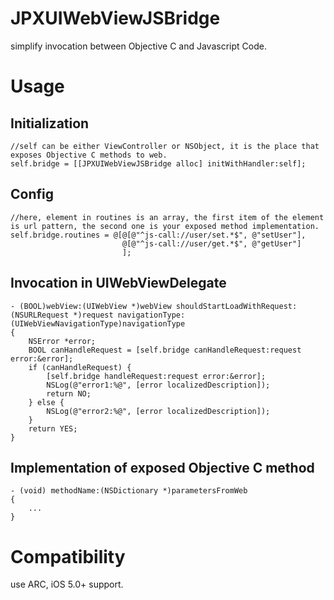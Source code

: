 # JPXUIWebViewJSBridge
simplify invocation between Objective C and Javascript Code.

# Usage
Initialization
-----------------

    //self can be either ViewController or NSObject, it is the place that exposes Objective C methods to web.
    self.bridge = [[JPXUIWebViewJSBridge alloc] initWithHandler:self];


Config
--------
    //here, element in routines is an array, the first item of the element is url pattern, the second one is your exposed method implementation. 
    self.bridge.routines = @[@[@"^js-call://user/set.*$", @"setUser"],
                             @[@"^js-call://user/get.*$", @"getUser"]
                             ];


Invocation in UIWebViewDelegate
---------------------------------

    - (BOOL)webView:(UIWebView *)webView shouldStartLoadWithRequest:(NSURLRequest *)request navigationType:(UIWebViewNavigationType)navigationType
    {
        NSError *error;
        BOOL canHandleRequest = [self.bridge canHandleRequest:request error:&error];
        if (canHandleRequest) {
            [self.bridge handleRequest:request error:&error];
            NSLog(@"error1:%@", [error localizedDescription]);
            return NO;
        } else {
            NSLog(@"error2:%@", [error localizedDescription]);
        }
        return YES;
    }

Implementation of exposed Objective C method
---------------------------------------------

    - (void) methodName:(NSDictionary *)parametersFromWeb
    {
        ...
    }

# Compatibility
use ARC, iOS 5.0+ support.
